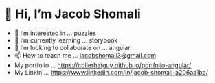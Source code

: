 # 👋 Hi, I’m Jacob Shomali

- 👀 I’m interested in ... puzzles
- 🌱 I’m currently learning ... storybook
- 💞️ I’m looking to collaborate on ... angular
- 📫 How to reach me ... jacobshomali3@gmail.com
- My portfolio ... https://collerhatguy.github.io/portfolio-angular/
- My LinkIn ... https://www.linkedin.com/in/jacob-shomali-a206aa1ba/

<!---
collerhatguy/collerhatguy is a ✨ special ✨ repository because its `README.md` (this file) appears on your GitHub profile.
You can click the Preview link to take a look at your changes.
--->

